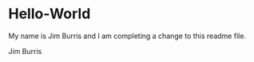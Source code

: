 # Hello-World

My name is Jim Burris and I am completing a change to this readme file.


Jim Burris
